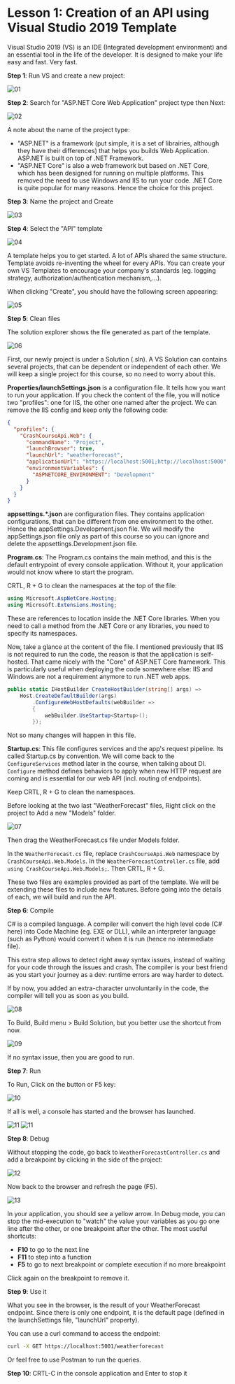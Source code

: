 #  Lesson 1: Creation of an API using Visual Studio 2019 Template

Visual Studio 2019 (VS) is an IDE (Integrated development environment) and an essential tool in the life of the developer. It is designed to make your life easy and fast. Very fast. 

**Step 1**: Run VS and create a new project:

![01](./images/01.png)

**Step 2**: Search for "ASP.NET Core Web Application" project type then Next:

![02](./images/02.png)

A note about the name of the project type: 
* "ASP.NET" is a framework (put simple, it is a set of librairies, although they have their differences) that helps you builds Web Application. ASP.NET is built on top of .NET Framework. 
* "ASP.NET Core" is also a web framework but based on .NET Core, which has been designed for running on multiple platforms. This removed the need to use Windows and IIS to run your code. .NET Core is quite popular for many reasons. Hence the choice for this project.

**Step 3**: Name the project and Create

![03](./images/03.png)

**Step 4**: Select the "API" template 

![04](./images/04.png)

A template helps you to get started. A lot of APIs shared the same structure. Template avoids re-inventing the wheel for every APIs. You can create your own VS Templates to encourage your company's standards (eg. logging strategy, authorization/authentication mechanism,...).

When clicking "Create", you should have the following screen appearing:

![05](./images/05.png)

**Step 5**: Clean files

The solution explorer shows the file generated as part of the template. 

![06](./images/06.png)

First, our newly project is under a Solution (.sln). A VS Solution can contains several projects, that can be dependent or independent of each other. We will keep a single project for this course, so no need to worry about this. 

**Properties/launchSettings.json** is a configuration file. It tells how you want to run your application. If you check the content of the file, you will notice two "profiles": one for IIS, the other one named after the project. We can remove the IIS config and keep only the following code:

```json
{
  "profiles": {
    "CrashCourseApi.Web": {
      "commandName": "Project",
      "launchBrowser": true,
      "launchUrl": "weatherforecast",
      "applicationUrl": "https://localhost:5001;http://localhost:5000",
      "environmentVariables": {
        "ASPNETCORE_ENVIRONMENT": "Development"
      }
    }
  }
}
```

**appsettings.*.json** are configuration files. They contains application configurations, that can be different from one environment to the other. Hence the appSettings.Development.json file. We will modify the appSettings.json file only as part of this course so you can ignore and delete the appsettings.Development.json file. 

**Program.cs**: The Program.cs contains the main method, and this is the default entrypoint of every console application. Without it, your application would not know where to start the program.  

CRTL, R + G to clean the namespaces at the top of the file: 
```csharp
using Microsoft.AspNetCore.Hosting;
using Microsoft.Extensions.Hosting;
```
These are references to location inside the .NET Core libraries. When you need to call a method from the .NET Core or any libraries, you need to specify its namespaces. 

Now, take a glance at the content of the file. I mentioned previously that IIS is not required to run the code, the reason is that the application is self-hosted. That came nicely with the "Core" of ASP.NET Core framework. This is particularly useful when deploying the code somewhere else: IIS and Windows are not a requirement anymore to run .NET web apps. 

```csharp
public static IHostBuilder CreateHostBuilder(string[] args) =>
    Host.CreateDefaultBuilder(args)
        .ConfigureWebHostDefaults(webBuilder =>
        {
            webBuilder.UseStartup<Startup>();
        });
```

Not so many changes will happen in this file. 

**Startup.cs**: This file configures services and the app's request pipeline. Its called Startup.cs by convention. We will come back to the `ConfigureServices` method later in the course, when talking about DI. `Configure` method defines behaviors to apply when new HTTP request are coming and is essential for our web API (incl. routing of endpoints). 

Keep CRTL, R + G to clean the namespaces.

Before looking at the two last "WeatherForecast" files, Right click on the project to Add a new "Models" folder.

![07](./images/07.png)

Then drag the WeatherForecast.cs file under Models folder. 

In the `WeatherForecast.cs` file, replace `CrashCourseApi.Web` namespace by `CrashCourseApi.Web.Models`. 
In the `WeatherForecastController.cs` file, add `using CrashCourseApi.Web.Models;`. Then CRTL, R + G.

These two files are examples provided as part of the template. We will be extending these files to include new features. Before going into the details of each, we will build and run the API. 

**Step 6**: Compile

C# is a compiled language. A compiler will convert the high level code (C# here) into Code Machine (eg. EXE or DLL), while an interpreter language (such as Python) would convert it when it is run (hence no intermediate file). 

This extra step allows to detect right away syntax issues, instead of waiting for your code through the issues and crash. The compiler is your best friend as you start your journey as a dev: runtime errors are way harder to detect. 

If by now, you added an extra-character unvoluntarily in the code, the compiler will tell you as soon as you build. 

![08](./images/08.png)

To Build, Build menu > Build Solution, but you better use the shortcut from now.

![09](./images/09.png)

If no syntax issue, then you are good to run. 

**Step 7**: Run

To Run, Click on the button or F5 key:

![10](./images/10.png)

If all is well, a console has started and the browser has launched. 

![11](./images/11-a.png)
![11](./images/11-b.png)

**Step 8**: Debug

Without stopping the code, go back to `WeatherForecastController.cs` and add a breakpoint by clicking in the side of the project:

![12](./images/12.png)

Now back to the browser and refresh the page (F5). 

![13](./images/13.png)

In your application, you should see a yellow arrow. In Debug mode, you can stop the mid-execution to "watch" the value your variables as you go one line after the other, or one breakpoint after the other. The most useful shortcuts: 
* **F10** to go to the next line
* **F11** to step into a function
* **F5** to go to next breakpoint or complete execution if no more breakpoint

Click again on the breakpoint to remove it. 

**Step 9**: Use it

What you see in the browser, is the result of your WeatherForecast endpoint. Since there is only one endpoint, it is the default page (defined in the launchSettings file, "launchUrl" property).

You can use a curl command to access the endpoint:

```bash
curl -X GET https://localhost:5001/weatherforecast
```

Or feel free to use Postman to run the queries. 

**Step 10**: CRTL-C in the console application and Enter to stop it 


